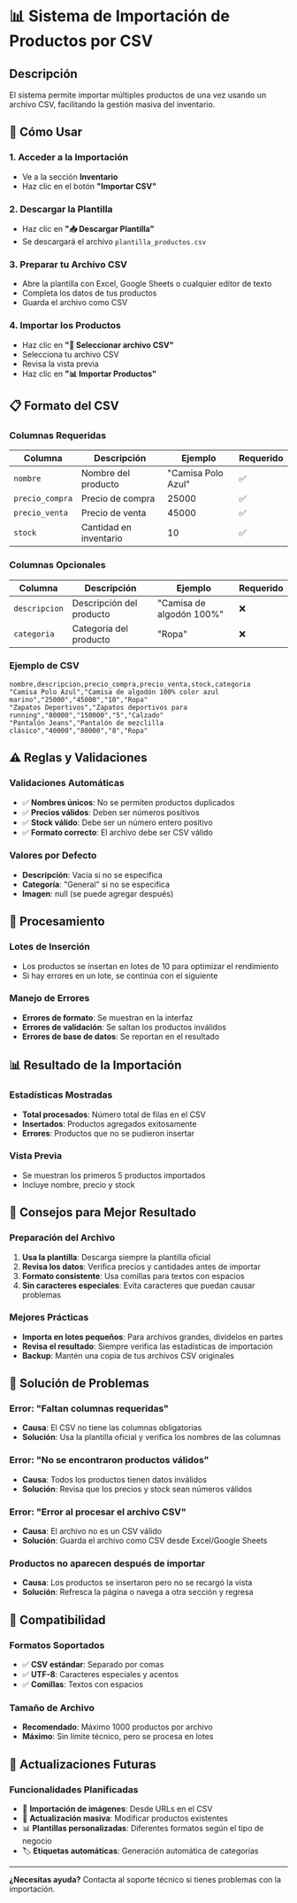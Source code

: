 # 📊 Sistema de Importación de Productos por CSV

## Descripción
El sistema permite importar múltiples productos de una vez usando un archivo CSV, facilitando la gestión masiva del inventario.

## 🚀 Cómo Usar

### 1. Acceder a la Importación
- Ve a la sección **Inventario**
- Haz clic en el botón **"Importar CSV"**

### 2. Descargar la Plantilla
- Haz clic en **"📥 Descargar Plantilla"**
- Se descargará el archivo `plantilla_productos.csv`

### 3. Preparar tu Archivo CSV
- Abre la plantilla con Excel, Google Sheets o cualquier editor de texto
- Completa los datos de tus productos
- Guarda el archivo como CSV

### 4. Importar los Productos
- Haz clic en **"📁 Seleccionar archivo CSV"**
- Selecciona tu archivo CSV
- Revisa la vista previa
- Haz clic en **"📊 Importar Productos"**

## 📋 Formato del CSV

### Columnas Requeridas
| Columna | Descripción | Ejemplo | Requerido |
|---------|-------------|---------|-----------|
| `nombre` | Nombre del producto | "Camisa Polo Azul" | ✅ |
| `precio_compra` | Precio de compra | 25000 | ✅ |
| `precio_venta` | Precio de venta | 45000 | ✅ |
| `stock` | Cantidad en inventario | 10 | ✅ |

### Columnas Opcionales
| Columna | Descripción | Ejemplo | Requerido |
|---------|-------------|---------|-----------|
| `descripcion` | Descripción del producto | "Camisa de algodón 100%" | ❌ |
| `categoria` | Categoría del producto | "Ropa" | ❌ |

### Ejemplo de CSV
```csv
nombre,descripcion,precio_compra,precio_venta,stock,categoria
"Camisa Polo Azul","Camisa de algodón 100% color azul marino","25000","45000","10","Ropa"
"Zapatos Deportivos","Zapatos deportivos para running","80000","150000","5","Calzado"
"Pantalón Jeans","Pantalón de mezclilla clásico","40000","80000","8","Ropa"
```

## ⚠️ Reglas y Validaciones

### Validaciones Automáticas
- ✅ **Nombres únicos**: No se permiten productos duplicados
- ✅ **Precios válidos**: Deben ser números positivos
- ✅ **Stock válido**: Debe ser un número entero positivo
- ✅ **Formato correcto**: El archivo debe ser CSV válido

### Valores por Defecto
- **Descripción**: Vacía si no se especifica
- **Categoría**: "General" si no se especifica
- **Imagen**: null (se puede agregar después)

## 🔧 Procesamiento

### Lotes de Inserción
- Los productos se insertan en lotes de 10 para optimizar el rendimiento
- Si hay errores en un lote, se continúa con el siguiente

### Manejo de Errores
- **Errores de formato**: Se muestran en la interfaz
- **Errores de validación**: Se saltan los productos inválidos
- **Errores de base de datos**: Se reportan en el resultado

## 📊 Resultado de la Importación

### Estadísticas Mostradas
- **Total procesados**: Número total de filas en el CSV
- **Insertados**: Productos agregados exitosamente
- **Errores**: Productos que no se pudieron insertar

### Vista Previa
- Se muestran los primeros 5 productos importados
- Incluye nombre, precio y stock

## 🎯 Consejos para Mejor Resultado

### Preparación del Archivo
1. **Usa la plantilla**: Descarga siempre la plantilla oficial
2. **Revisa los datos**: Verifica precios y cantidades antes de importar
3. **Formato consistente**: Usa comillas para textos con espacios
4. **Sin caracteres especiales**: Evita caracteres que puedan causar problemas

### Mejores Prácticas
- **Importa en lotes pequeños**: Para archivos grandes, divídelos en partes
- **Revisa el resultado**: Siempre verifica las estadísticas de importación
- **Backup**: Mantén una copia de tus archivos CSV originales

## 🚨 Solución de Problemas

### Error: "Faltan columnas requeridas"
- **Causa**: El CSV no tiene las columnas obligatorias
- **Solución**: Usa la plantilla oficial y verifica los nombres de las columnas

### Error: "No se encontraron productos válidos"
- **Causa**: Todos los productos tienen datos inválidos
- **Solución**: Revisa que los precios y stock sean números válidos

### Error: "Error al procesar el archivo CSV"
- **Causa**: El archivo no es un CSV válido
- **Solución**: Guarda el archivo como CSV desde Excel/Google Sheets

### Productos no aparecen después de importar
- **Causa**: Los productos se insertaron pero no se recargó la vista
- **Solución**: Refresca la página o navega a otra sección y regresa

## 📱 Compatibilidad

### Formatos Soportados
- ✅ **CSV estándar**: Separado por comas
- ✅ **UTF-8**: Caracteres especiales y acentos
- ✅ **Comillas**: Textos con espacios

### Tamaño de Archivo
- **Recomendado**: Máximo 1000 productos por archivo
- **Máximo**: Sin límite técnico, pero se procesa en lotes

## 🔄 Actualizaciones Futuras

### Funcionalidades Planificadas
- 📸 **Importación de imágenes**: Desde URLs en el CSV
- 🔄 **Actualización masiva**: Modificar productos existentes
- 📊 **Plantillas personalizadas**: Diferentes formatos según el tipo de negocio
- 🏷️ **Etiquetas automáticas**: Generación automática de categorías

---

**¿Necesitas ayuda?** Contacta al soporte técnico si tienes problemas con la importación.
